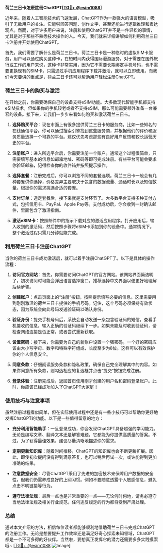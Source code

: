 **荷兰三日卡怎麽註冊ChatGPT[[TG💪+ @esim1088](https://t.me/s/esim1088)]**

近年来，随着人工智能技术的飞速发展，ChatGPT作为一款强大的语言模型，吸引了无数用户的关注。它能够回答问题、创作文字，甚至还能进行逻辑推理和表达观点。然而，对于许多用户来说，注册和使用ChatGPT并不是一件轻松的事情，尤其是对于那些不熟悉技术操作的人。今天，我们就来详细讲解如何利用荷兰三日卡注册并开始使用ChatGPT。

首先，我们需要了解什么是荷兰三日卡。荷兰三日卡是一种临时的虚拟SIM卡服务，用户可以通过购买这种卡，在短时间内获得国际漫游服务。对于需要在国外旅行或工作的用户来说，这种卡非常实用，因为它不需要长期绑定手机号码，也不需要更换现有的SIM卡。只需通过手机应用程序下载并激活，就可以立即使用。而我们今天要讲的重点是，荷兰三日卡还可以帮助用户轻松注册ChatGPT。

### 荷兰三日卡的购买与激活

在开始之前，你需要确保自己的设备支持eSIM功能。大多数现代智能手机都支持eSIM技术，但如果你的手机较老或者不支持eSIM，那么可能需要额外准备一台兼容的设备。接下来，让我们一步步来看如何购买和激活荷兰三日卡。

1. **选择购买平台**：现在市面上有很多提供荷兰三日卡的服务商，比如一些知名的在线通信平台。你可以通过搜索引擎找到这些服务商，并根据他们的评价和服务质量选择一个可靠的平台。建议优先考虑那些有良好用户反馈和较长运营历史的平台。

2. **注册账户**：进入所选平台后，你需要注册一个账户。通常这个过程很简单，只需要填写基本的信息如邮箱地址、密码等即可完成注册。有些平台可能会要求你验证邮箱，记得检查你的收件箱并按照提示操作。

3. **选择套餐**：注册完成后，你可以浏览不同的套餐选项。荷兰三日卡一般会有几种套餐供你选择，价格差异主要取决于包含的数据流量、通话时长以及短信数量。根据你的需求挑选合适的套餐。

4. **支付订单**：选定套餐后，接下来就是支付环节了。大多数平台支持多种支付方式，包括信用卡、PayPal、Apple Pay等。支付成功后，你会收到一封确认邮件，里面包含了激活指南。

5. **激活eSIM卡**：按照邮件中的指示下载对应的激活应用程序。打开应用后，输入收到的激活码，然后按照步骤将eSIM卡添加到你的设备中。通常情况下，整个激活过程只需几分钟就能完成。

### 利用荷兰三日卡注册ChatGPT

当你的荷兰三日卡成功激活后，就可以着手注册ChatGPT了。以下是具体的操作流程：

1. **访问官方网站**：首先，你需要访问ChatGPT的官方网站。该网站界面简洁明了，初次访问时可能会弹出语言选择窗口，推荐选择中文界面以便更好地理解后续步骤。

2. **创建账户**：点击页面上的“注册”按钮，按照提示填写必要的信息。这里需要用到刚刚激活的荷兰三日卡提供的手机号码。记住，这个号码必须保持有效状态，因为系统会向此号码发送验证码以确认身份。

3. **验证身份**：提交手机号码后，系统会自动发送一条包含验证码的短信。查看手机接收的信息，输入正确的验证码继续下一步。如果未能及时收到验证码，请检查网络连接是否正常，或者尝试重新获取。

4. **设置密码**：接下来，你需要为自己的新账户设置一个强密码。一个好的密码应该由大小写字母、数字和特殊字符组成，长度至少为8位。这样可以有效保护你的个人信息安全。

5. **同意条款**：仔细阅读服务条款和隐私政策，确保自己完全理解其中的内容。如果你同意所有条款，则勾选相应的复选框并点击“提交”按钮完成注册。

6. **登录体验**：注册完成后，返回首页使用刚才创建的用户名和密码登录账户。此时，你应该已经成功加入了ChatGPT大家庭！

### 使用技巧与注意事项

虽然注册过程看似简单，但在实际使用过程中还是有一些小技巧可以帮助你更好地发挥ChatGPT的功能。以下是一些值得留意的地方：

- **充分利用智能助手**：一旦登录成功，你会发现ChatGPT具备超强的学习能力。无论是编写文章、翻译文本还是解答难题，它都能为你提供高质量的答案。不过，为了获得最佳效果，建议尽量清晰地描述你的需求。
  
- **定期更新知识库**：随着时间推移，ChatGPT的知识库也会不断更新扩展。因此，即使初次提问没有得到满意答复，也可以稍后再试一次，或许能得到更加准确的结果。

- **注意数据安全**：尽管ChatGPT采用了先进的加密技术来保障用户数据的安全性，但我们仍需养成良好的上网习惯。例如不要随意透露个人敏感信息，避免点击不明链接等行为。

- **遵守法律法规**：最后一点也是非常重要的一点——无论何时何地，请务必遵守当地法律法规及相关行业规范。任何违反规定的行为都将受到严肃处理。

### 总结

通过本文介绍的方法，相信每位读者都能够顺利地借助荷兰三日卡完成ChatGPT的注册工作。无论是想要提升工作效率还是满足好奇心探索未知领域，ChatGPT都是一个不可多得的好伙伴。当然啦，要想真正发挥它的潜力还需要多多实践摸索哦~ [[TG💪+ @esim1088](https://t.me/s/esim1088) ![Image](https://i.postimg.cc/4NQfJmqS/Snipaste-2025-05-13-00-14-12.png)]